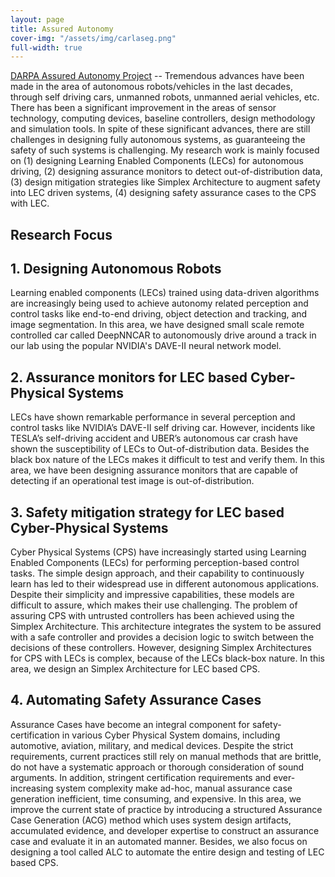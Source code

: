 ```yaml
---
layout: page
title: Assured Autonomy
cover-img: "/assets/img/carlaseg.png"
full-width: true
---
```


[DARPA Assured Autonomy Project](https://www.darpa.mil/program/assured-autonomy) -- Tremendous advances have been made in the area of autonomous robots/vehicles in the last decades, through self driving cars, unmanned robots, unmanned aerial vehicles, etc. There has been a significant improvement in the areas of sensor technology, computing devices, baseline controllers, design methodology and simulation tools. In spite of these significant advances, there are still challenges in designing fully autonomous systems, as guaranteeing the safety of such systems is challenging. My research work is mainly focused on (1) designing Learning Enabled Components (LECs) for autonomous driving, (2) designing assurance monitors to detect out-of-distribution data, (3) design mitigation strategies like Simplex Architecture to augment safety into LEC driven systems, (4) designing safety assurance cases to the CPS with LEC.

## Research Focus

## 1. Designing Autonomous Robots
Learning enabled components (LECs) trained using data-driven algorithms are increasingly being used to achieve autonomy related perception and control tasks like end-to-end driving, object detection and tracking, and image segmentation. In this area, we have designed small scale remote controlled car called DeepNNCAR to autonomously drive around a track in our lab using the popular NVIDIA's DAVE-II neural network model.


## 2. Assurance monitors for LEC based Cyber-Physical Systems
LECs have shown remarkable performance in several perception and control tasks like NVIDIA’s DAVE-II self driving car. However, incidents like TESLA’s self-driving accident and UBER’s autonomous car crash have shown the susceptibility of LECs to Out-of-distribution data. Besides the black box nature of the LECs makes it difficult to test and verify them. In this area, we have been designing assurance monitors that are capable of detecting if an operational test image is out-of-distribution.

## 3. Safety mitigation strategy for LEC based Cyber-Physical Systems
Cyber Physical Systems (CPS) have increasingly started using Learning Enabled Components (LECs) for performing perception-based control tasks. The simple design approach, and their capability to continuously learn has led to their widespread use in different autonomous applications. Despite their simplicity and impressive capabilities, these models are difficult to assure, which makes their use challenging. The problem of assuring CPS with untrusted controllers has been achieved using the Simplex Architecture. This architecture integrates the system to be assured with a safe controller and provides a decision logic to switch between the decisions of these controllers. However, designing Simplex Architectures for CPS with LECs is complex, because of the LECs black-box nature. In this area, we design an Simplex Architecture for LEC based CPS.

## 4. Automating Safety Assurance Cases
Assurance Cases have become an integral component for safety-certification in various Cyber Physical System domains, including automotive, aviation, military, and medical devices. Despite the strict requirements, current practices still rely on manual methods that are brittle, do not have a systematic approach or thorough consideration of sound arguments. In addition, stringent certification requirements and ever-increasing system complexity make ad-hoc, manual assurance case generation inefficient, time consuming, and expensive. In this area, we improve the current state of practice by introducing a structured Assurance Case Generation (ACG) method which uses system design artifacts, accumulated evidence, and developer expertise to construct an assurance case and evaluate it in an automated manner. Besides, we also focus on designing a tool called ALC to automate the entire design and testing of LEC based CPS.

